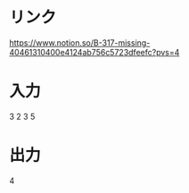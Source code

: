 # リンク
https://www.notion.so/B-317-missing-40461310400e4124ab756c5723dfeefc?pvs=4

# 入力
3
2 3 5

# 出力
4
